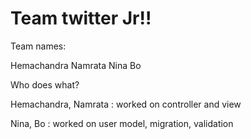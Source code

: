 Team twitter Jr!!
==========

Team names:

Hemachandra
Namrata
Nina
Bo

Who does what?

Hemachandra, Namrata : worked on controller and view

Nina, Bo : worked on user model, migration, validation
